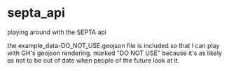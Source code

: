 # septa_api
playing around with the SEPTA api

the example_data-DO_NOT_USE.geojson file is included so that I can play with GH's geojson rendering. marked "DO NOT USE" because it's as likely as not to be out of date when people of the future look at it. 
